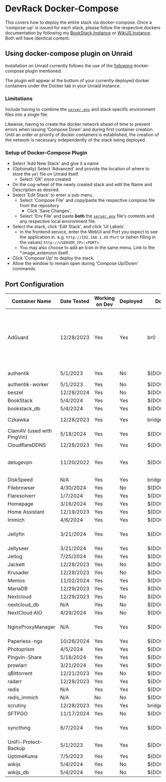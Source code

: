 # DevRack Docker-Compose

This covers how to deploy the entire stack via docker-compose. Once a 'compose-up' is issued for each stack, please follow the respective dockers documentation by following my [BookStack Instance](https://docs.adamzvolanek.com) or [WikiJS Instance](https://wiki.adamzvolanek.com). Both will have identical content.

## Using docker-compose plugin on Unraid

Installation on Unraid currently follows the use of the [following](https://github.com/dcflachs/compose_plugin) docker-compose plugin mentioned.

The plugin will appear at the bottom of your currently deployed docker containers under the Docker tab in your Unraid instance.

### **Limitations**

Include having to combine the [`server.env`](../docker-compose/server.env) and stack specific environment files into a single file.

Likewise, having to create the docker network ahead of time to prevent errors when issuing 'Compose Down' and during first container creation. Until an order or priority of docker containers is established, the creation of the network is necessary independently of the stack being deployed.

### Setup of Docker-Compose Plugin

- Select 'Add New Stack' and give it a name
- (Optionally) Select 'Advanced' and provide the location of where to store the `yml` file on Unraid itself.
  - Select 'OK' once created
- On the cog-wheel of the newly created stack and edit the Name and Description as desired.
- Select 'Edit Stack' to enter a sub-menu.
  - Select 'Compose File' and copy/paste the respective compose file from the repository
    - Click 'Save Changes'.
  - Select 'Env File' and paste **both** the [`server.env`](../docker-compose/server.env) file's contents and any respective local environment file.
- Select the stack, click 'Edit Stack', and click 'UI Labels'.
  - In the frontend service, enter the WebUI and Port you expect to see the application in. e.g. `http://192.168.1.XX:Port` or (when filling in the values) `http://<SERVER_IP>:<PORT>`.
  - You may also choose to add an Icon in the same menu. Link to the *.image_extension itself.
- Click 'Compose Up' to deploy the stack.
- Allow the window to remain open during 'Compose Up/Down' commands.

## Port Configuration

| Container Name               | Date Tested | Working on Dev | Deployed | Docker Network    | IP           | External Port                                         |
|------------------------------|-------------|----------------|----------|-------------------|--------------|-------------------------------------------------------|
| AdGuard                      | 12/28/2023  | Yes            | Yes      | br0               | Custom IP    | 53, 67, 68, 80, 443, 784, 853, 3000, 5443, 6060, 8853 |
| authentik                    | 5/1/2023    | Yes            | No       | ${DOCKER_NETWORK} | ${SERVER_IP} | 9000, 9443                                       |
| authentik-worker             | 5/1/2023    | Yes            | No       | ${DOCKER_NETWORK} | 0.0.0.0      | N/A                                              |
| beszel                       | 12/28/2024  | Yes            | No       | ${DOCKER_NETWORK} | ${SERVER_IP} | 8090                                                  |
| BookStack                    | 5/4/2024    | Yes            | Yes      | ${DOCKER_NETWORK} | ${SERVER_IP} | 6875                                                  |
| bookstack_db                 | 5/4/2024    | Yes            | Yes      | ${DOCKER_NETWORK} | ${SERVER_IP} | 3307                                              |
| Czkawka                      | 12/28/2023  | Yes            | Yes      | bridge            | ${SERVER_IP} | 7821, 7921                                            |
| ClamAV (used with PingVin)   | 5/18/2024   | Yes            | Yes      | ${DOCKER_NETWORK} | ${SERVER_IP} | N/A                                             |
| CloudflareDDNS               | 12/28/2023  | Yes            | Yes      | ${DOCKER_NETWORK} | 0.0.0.0      | ???                                                   |
| delugevpn                    | 11/20/2022  | Yes            | Yes      | ${DOCKER_NETWORK} | ${SERVER_IP} | 8112, 8118, 58846, 58946                       |
| DiskSpeed                    | N/A         | Yes            | Yes      | bridge            | ${SERVER_IP} | 18888                                                 |
| Filebrowser                  | 4/30/2024   | Yes            | No       | ${DOCKER_NETWORK} | ${SERVER_IP} | 1987                                                  |
| Flaresolverr                 | 1/7/2024    | Yes            | Yes      | ${DOCKER_NETWORK} | ${SERVER_IP} | 8191                                                  |
| Homepage                     | 3/16/2024   | Yes            | Yes      | ${DOCKER_NETWORK} | ${SERVER_IP} | 3000                                                  |
| Home Assistant               | 12/19/2023  | Yes            | Yes      | ${DOCKER_NETWORK} | ${SERVER_IP} | 8123                                                  |
| Immich                       | 4/6/2024    | Yes            | Yes      | ${DOCKER_NETWORK} | ${SERVER_IP} | 6781                                                  |
| Jellyfin                     | 3/21/2024   | Yes            | Yes      | ${DOCKER_NETWORK} | ${SERVER_IP} | 1900, 8096, 8920                                      |
| Jellyseer                    | 3/21/2024   | Yes            | Yes      | ${DOCKER_NETWORK} | ${SERVER_IP} | 5055                                                  |
| Jetlog                       | 7/25/2024   | Yes            | Yes      | ${DOCKER_NETWORK} | ${SERVER_IP} | 8914                                                  |
| Jackett                      | 12/28/2023  | Yes            | No       | ${DOCKER_NETWORK} | ${SERVER_IP} | 9117                                                  |
| Krusader                     | 12/28/2023  | Yes            | No       | ${DOCKER_NETWORK} | ${SERVER_IP} | 6481                                                  |
| Memos                        | 11/02/2024  | Yes            | Yes      | ${DOCKER_NETWORK} | ${SERVER_IP} | 5230                                                  |
| MariaDB                      | 12/29/2023  | Yes            | Yes      | ${DOCKER_NETWORK} | ${SERVER_IP} | 3306                                                  |
| Nextcloud                    | 12/29/2023  | Yes            | No       | ${DOCKER_NETWORK} | ${SERVER_IP} | 444                                                   |
| nextcloud_db                 | N/A         | Yes            | No       | ${DOCKER_NETWORK} | ${SERVER_IP} | 3306                                                  |
| NextCloud AIO                | 4/29/2024   | Yes            | No       | ${DOCKER_NETWORK} | ${SERVER_IP} | N/A                                                   |
| NginxProxyManager            | N/A         | Yes            | Yes      | ${DOCKER_NETWORK} | ${SERVER_IP} | 4443, 8080, 8181                                      |
| Paperless-ngx                | 10/26/2024  | Yes            | Yes      | ${DOCKER_NETWORK} | ${SERVER_IP} | 8138                                           |
| Photoprism                   | 4/5/2024    | Yes            | Yes      | ${DOCKER_NETWORK} | ${SERVER_IP} | 2342                                                  |
| Pingvin-Share                | 5/18/2024   | Yes            | Yes      | ${DOCKER_NETWORK} | ${SERVER_IP} | 4981                                                  |
| prowlarr                     | 3/21/2024   | Yes            | Yes      | ${DOCKER_NETWORK} | ${SERVER_IP} | 9696                                                  |
| qBittorrent                  | 12/21/2023  | Yes            | No       | ${DOCKER_NETWORK} | ${SERVER_IP} | 8089                                                  |
| radarr                       | 12/28/2023  | Yes            | Yes      | ${DOCKER_NETWORK} | ${SERVER_IP} | 7878                                                  |
| redis                        | N/A         | Yes            | Yes      | ${DOCKER_NETWORK} | ${SERVER_IP} | 6379                                                  |
| redis_immich                 | N/A         | No             | No       | ${DOCKER_NETWORK} | ${SERVER_IP} | 6380                                                  |
| scrutiny                     | 12/28/2023  | Yes            | Yes      | bridge            | ${SERVER_IP} | 1977                                                  |
| SFTPGO                       | 11/17/2024  | Yes            | No       | ${DOCKER_NETWORK} | ${SERVER_IP} | 2221                                                  |
| syncthing                    | 6/7/2024    | Yes            | Yes      | ${DOCKER_NETWORK} | ${SERVER_IP} | 8384, 22000, 21027                               |
| UniFi-Protect-Backup         | 5/1/2023    | Yes            | Yes      | ${DOCKER_NETWORK} | 0.0.0.0      | N/A                                               |
| UptimeKuma                   | 7/5/2023    | Yes            | Yes      | ${DOCKER_NETWORK} | ${SERVER_IP} | 3001                                             |
| wikijs                       | 5/4/2024    | Yes            | No       | ${DOCKER_NETWORK} | ${SERVER_IP} | 3256                                             |
| wikijs_db                    | 5/4/2024    | Yes            | No       | ${DOCKER_NETWORK} | 0.0.0.0      | 5432                                             |
